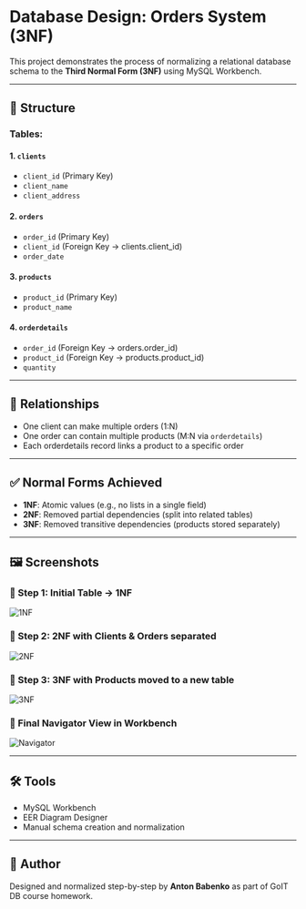 # Database Design: Orders System (3NF)

This project demonstrates the process of normalizing a relational database schema to the **Third Normal Form (3NF)** using MySQL Workbench.

---

## 📌 Structure

### Tables:

#### 1. `clients`
- `client_id` (Primary Key)
- `client_name`
- `client_address`

#### 2. `orders`
- `order_id` (Primary Key)
- `client_id` (Foreign Key → clients.client_id)
- `order_date`

#### 3. `products`
- `product_id` (Primary Key)
- `product_name`

#### 4. `orderdetails`
- `order_id` (Foreign Key → orders.order_id)
- `product_id` (Foreign Key → products.product_id)
- `quantity`

---

## 🔗 Relationships

- One client can make multiple orders (1:N)
- One order can contain multiple products (M:N via `orderdetails`)
- Each orderdetails record links a product to a specific order

---

## ✅ Normal Forms Achieved

- **1NF**: Atomic values (e.g., no lists in a single field)
- **2NF**: Removed partial dependencies (split into related tables)
- **3NF**: Removed transitive dependencies (products stored separately)

---

## 🖼 Screenshots

### 📌 Step 1: Initial Table → 1NF
![1NF](p1_hw2.png)

### 📌 Step 2: 2NF with Clients & Orders separated
![2NF](p2_hw2.png)

### 📌 Step 3: 3NF with Products moved to a new table
![3NF](p3_hw2.png)

### 📌 Final Navigator View in Workbench
![Navigator](p4_hw2.png)

---

## 🛠 Tools

- MySQL Workbench
- EER Diagram Designer
- Manual schema creation and normalization

---

## 🧠 Author

Designed and normalized step-by-step by **Anton Babenko** as part of GoIT DB course homework.
